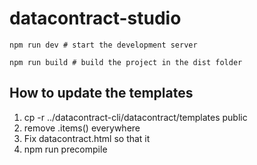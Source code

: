 # datacontract-studio

```
npm run dev # start the development server

npm run build # build the project in the dist folder
```

## How to update the templates

1. cp -r ../datacontract-cli/datacontract/templates public
2. remove .items() everywhere
3. Fix datacontract.html so that it 
4. npm run precompile
